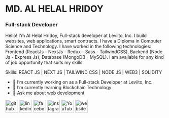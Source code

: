 # MD. AL HELAL HRIDOY
### Full-stack Developer

Hello! I'm Al Helal Hridoy, Full-stack developer at Leviito, Inc. I build websites, web applications, smart contracts. I have a Diploma in Computer Science and Technology. I have worked in the following technologies: Frontend (ReactJs - NextJs - Redux - Sass - TailwindCSS), Backend (Node Js - Express Js), Database (MongoDB - MySQL). I am available for any kind of job opportunity that suits my skills. 

Skills: REACT JS | NEXT JS | TAILWIND CSS | NODE JS | WEB3 | SOLIDITY

- 🔭 I’m currently working on as a Full-stack Developer at Leviito, Inc.
- 🌱 I’m currently learning Blockchain Technology
- 💬 Ask me about web development


[<img src='https://cdn.jsdelivr.net/npm/simple-icons@3.0.1/icons/github.svg' alt='github' height='40'>](https://github.com/https://github.com/ahhridoy)  [<img src='https://cdn.jsdelivr.net/npm/simple-icons@3.0.1/icons/linkedin.svg' alt='linkedin' height='40'>](https://www.linkedin.com/in/https://www.linkedin.com/in/ahhridoyy//)  [<img src='https://cdn.jsdelivr.net/npm/simple-icons@3.0.1/icons/facebook.svg' alt='facebook' height='40'>](https://www.facebook.com/https://facebook.com/ahhridoyy1)  [<img src='https://cdn.jsdelivr.net/npm/simple-icons@3.0.1/icons/instagram.svg' alt='instagram' height='40'>](https://www.instagram.com/https://instagram.com/ahhridoyy/)  [<img src='https://cdn.jsdelivr.net/npm/simple-icons@3.0.1/icons/youtube.svg' alt='YouTube' height='40'>](https://www.youtube.com/channel/https://youtube.com/juniorhridoyofficial)  [<img src='https://cdn.jsdelivr.net/npm/simple-icons@3.0.1/icons/icloud.svg' alt='website' height='40'>](https://hridoy-portfolio.web.app)  
